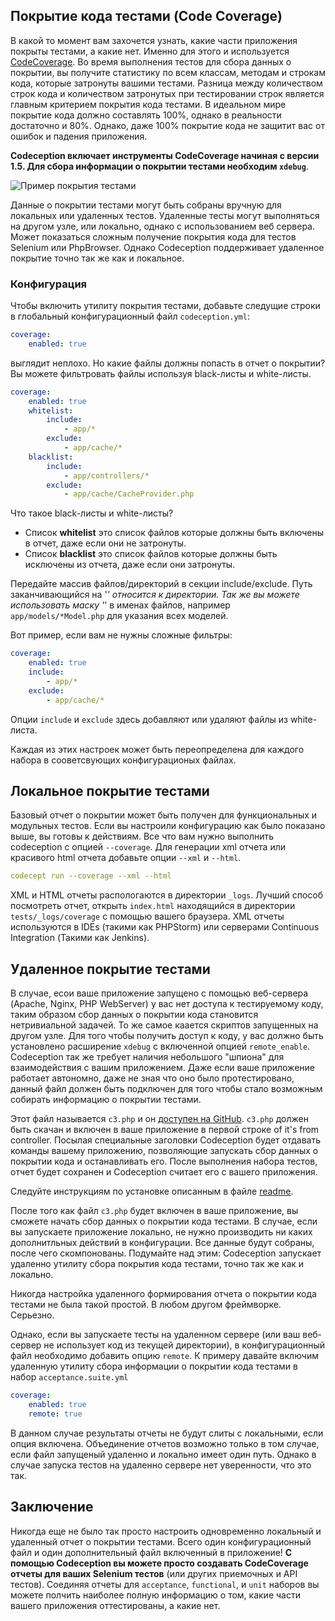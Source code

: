 ## Покрытие кода тестами (Code Coverage)

В какой то момент вам захочется узнать, какие части приложения покрыты тестами, а какие нет.
Именно для этого и используется [CodeCoverage](http://en.wikipedia.org/wiki/Code_coverage). Во время выполнения тестов для сбора данных о покрытии, вы получите статистику по всем классам, методам и строкам кода, которые затронуты вашими тестами.
Разница между количеством строк кода и количеством затронутых при тестировании строк является главным критерием покрытия кода тестами. В идеальном мире покрытие кода должно составлять 100%, однако в реальности достаточно и 80%. Однако, даже 100% покрытие кода не защитит вас от ошибок и падения приложения.

**Codeception включает инструменты CodeCoverage начиная с версии 1.5. Для сбора информации о покрытии тестами необходим `xdebug`**.

![Пример покрытия тестами](http://codeception.com/images/coverage.png)

Данные о покрытии тестами могут быть собраны вручную для локальных или удаленных тестов. Удаленные тесты могут выполняться на другом узле,
или локально, однако с использованием веб сервера. Может показаться сложным получение покрытия кода для тестов Selenium или PhpBrowser. Однако Codeception
поддерживает удаленное покрытие точно так же как и локальное.

### Конфигурация

Чтобы включить утилиту покрытия тестами, добавьте следущие строки в глобальный конфигурационный файл `codeception.yml`:

``` yaml
coverage:
    enabled: true
```

выглядит неплохо. Но какие файлы должны попасть в отчет о покрытии? Вы можете фильтровать файлы используя black-листы и white-листы.

``` yaml
coverage:
    enabled: true
    whitelist:
        include:
            - app/*
        exclude:
            - app/cache/*
    blacklist:
        include:
            - app/controllers/*
        exclude:
            - app/cache/CacheProvider.php

```
Что такое black-листы и white-листы?

* Список **whitelist** это список файлов которые должны быть включены в отчет, даже если они не затронуты.
* Список **blacklist** это список файлов которые должны быть исключены из отчета, даже если они затронуты.

Передайте массив файлов/директорий в секции include/exclude. Путь заканчивающийся на '*' относится к директории.
Так же вы можете использовать маску '*' в именах файлов, например `app/models/*Model.php` для указания всех моделей.

Вот пример, если вам не нужны сложные фильтры:

``` yaml
coverage:
    enabled: true
    include:
        - app/*
    exclude:
        - app/cache/*
```

Опции `include` и `exclude` здесь добавляют или удаляют файлы из white-листа.

Каждая из этих настроек может быть переопределена для каждого набора в сооветсвующих конфигурационых файлах.

## Локальное покрытие тестами

Базовый отчет о покрытии может быть получен для функциональных и модульных тестов.
Если вы настроили конфигурацию как было показано выше, вы готовы к действиям.
Все что вам нужно выполнить codeception с опцией `--coverage`.
Для генерации xml отчета или красивого html отчета добавьте опции `--xml` и `--html`.

``` yaml
codecept run --coverage --xml --html
```

XML и HTML отчеты распологаются в директории `_logs`. Лучший способ посмотреть отчет, открыть `index.html` находящийся в директории `tests/_logs/coverage` с помощью вашего браузера.
XML отчеты используются в IDEs (такими как PHPStorm) или серверами Continuous Integration (Такими как Jenkins).

## Удаленное покрытие тестами

В случае, есои ваше приложение запущено с помощью веб-сервера (Apache, Nginx, PHP WebServer) у вас нет доступа к тестируемому коду, 
таким образом сбор данных о покрытии кода становится нетривиальной задачей. То же самое каается скриптов запущенных на другом узле.
Для того чтобы получить доступ к коду, у вас должно быть установлено расширение `xdebug` с включенной опцией `remote_enable`.
Codeception так же требует наличия небольшого "шпиона" для взаимодействия с вашим приложением.
Даже если ваше приложение работает автономно, даже не зная что оно было протестировано, данный файл должен быть подключен для того чтобы стало возможным собирать информацию о покрытии тестами.

Этот файл называется `c3.php` и он [доступен на GitHub](https://github.com/Codeception/c3).
`c3.php` должен быть скачан и включен в ваше приложение в первой строке of it's from controller.
Посылая специальные заголовки Codeception будет отдавать команды вашему приложению, позволяющие запускать сбор данных о покрытии кода и останавливать его.
После выполнения набора тестов, отчет будет сохранен и Codeception считает его с вашего приложения.

Следуйте инструкциям по установке описанным в файле [readme](https://github.com/Codeception/c3).

После того как файл `c3.php` будет включен в ваше приложение, вы сможете начать сбор данных о покрытии кода тестами.
В случае, если вы запускаете приложение локально, не нужно производить ни каких дополнитльных действий в конфигурации.
Все данные будут собраны, после чего скомпонованы.
Подумайте над этим: Codeception запускает удаленно утилиту сбора покрытия кода тестами, точно так же как и локально.

Никогда настройка удаленного формирования отчета о покрытии кода тестами не была такой простой. В любом другом фреймворке. Серьезно.

Однако, если вы запускаете тесты на удаленном сервере (или ваш веб-сервер не использует код из текущей директории), в конфигурационный файл необходимо добавить опцию `remote`.
К примеру давайте включим удаленную утилиту сбора информации о покрытии кода тестами в набор `acceptance.suite.yml`

``` yaml
coverage:
    enabled: true
    remote: true
```

В данном случае результаты отчеты не будут слиты с локальными, если опция включена.
Объединение отчетов возможно только в том случае, если файл запущеный удаленно и локально имеет один путь.
Однако в случае запуска тестов на удаленно сервере нет уверенности, что это так.

## Заключение

Никогда еще не было так просто настроить одновременно локальный и удаленный отчет о покрытии тестами. Всего один конфигурационный файл и один дополнительный файл включенный в приложение!
**С помощью Codeception вы можете просто создавать CodeCoverage отчеты для ваших Selenium тестов** (или других приемочных и API тестов). Соединяя отчеты для  `acceptance`, `functional`, и `unit` наборов вы можете полчить наиболее полную информацию о том, какие части вашего приложения оттестированы, а какие нет.
